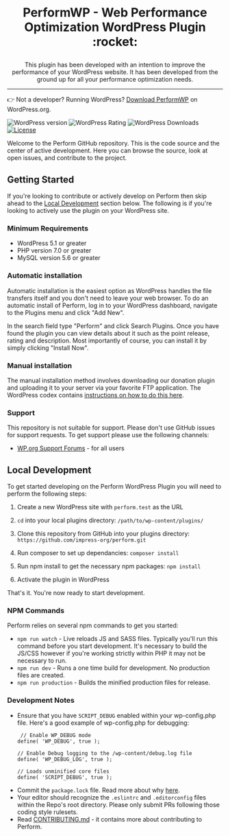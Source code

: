 <h1><p align="center">PerformWP - Web Performance Optimization WordPress Plugin :rocket:</p></h1>

<p align="center">This plugin has been developed with an intention to improve the performance of your WordPress website. It has been developed from the ground up for all your performance optimization needs.</p>

---

👉 Not a developer? Running WordPress? [Download PerformWP](https://wordpress.org/plugins/perform/) on WordPress.org.

![WordPress version](https://img.shields.io/wordpress/plugin/v/perform.svg) ![WordPress Rating](https://img.shields.io/wordpress/plugin/r/perform.svg) ![WordPress Downloads](https://img.shields.io/wordpress/plugin/dt/perform.svg) [![License](https://img.shields.io/badge/license-GPL--2.0%2B-green.svg)](https://github.com/mehul0810/perform-for-wp/blob/master/license.txt) 

Welcome to the Perform GitHub repository. This is the code source and the center of active development. Here you can browse the source, look at open issues, and contribute to the project.
 
## Getting Started 

If you're looking to contribute or actively develop on Perform then skip ahead to the [Local Development](https://github.com/mehul0810/perform/#local-development) section below. The following is if you're looking to actively use the plugin on your WordPress site.

### Minimum Requirements

* WordPress 5.1 or greater
* PHP version 7.0 or greater
* MySQL version 5.6 or greater

### Automatic installation

Automatic installation is the easiest option as WordPress handles the file transfers itself and you don't need to leave your web browser. To do an automatic install of Perform, log in to your WordPress dashboard, navigate to the Plugins menu and click "Add New".

In the search field type "Perform" and click Search Plugins. Once you have found the plugin you can view details about it such as the point release, rating and description. Most importantly of course, you can install it by simply clicking "Install Now".

### Manual installation

The manual installation method involves downloading our donation plugin and uploading it to your server via your favorite FTP application. The WordPress codex contains [instructions on how to do this here](https://codex.wordpress.org/Managing_Plugins#Manual_Plugin_Installation).


### Support
This repository is not suitable for support. Please don't use GitHub issues for support requests. To get support please use the following channels:

* [WP.org Support Forums](https://wordpress.org/support/plugin/perform) - for all users

## Local Development 

To get started developing on the Perform WordPress Plugin you will need to perform the following steps:

1. Create a new WordPress site with `perform.test` as the URL

2. `cd` into your local plugins directory: `/path/to/wp-content/plugins/`

3. Clone this repository from GitHub into your plugins directory: `https://github.com/impress-org/perform.git`

4. Run composer to set up dependancies: `composer install`

5. Run npm install to get the necessary npm packages: `npm install`

6. Activate the plugin in WordPress

That's it. You're now ready to start development.

### NPM Commands

Perform relies on several npm commands to get you started:

* `npm run watch` - Live reloads JS and SASS files. Typically you'll run this command before you start development. It's necessary to build the JS/CSS however if you're working strictly within PHP it may not be necessary to run. 
* `npm run dev` - Runs a one time build for development. No production files are created.
* `npm run production` - Builds the minified production files for release.

### Development Notes

* Ensure that you have `SCRIPT_DEBUG` enabled within your wp-config.php file. Here's a good example of wp-config.php for debugging:
    ```
     // Enable WP_DEBUG mode
    define( 'WP_DEBUG', true );
    
    // Enable Debug logging to the /wp-content/debug.log file
    define( 'WP_DEBUG_LOG', true );
   
    // Loads unminified core files
    define( 'SCRIPT_DEBUG', true );
    ```
* Commit the `package.lock` file. Read more about why [here](https://docs.npmjs.com/files/package-lock.json). 
* Your editor should recognize the `.eslintrc` and `.editorconfig` files within the Repo's root directory. Please only submit PRs following those coding style rulesets. 
* Read [CONTRIBUTING.md](https://github.com/mehul0810/perform/blob/master/CONTRIBUTING.md) - it contains more about contributing to Perform.
